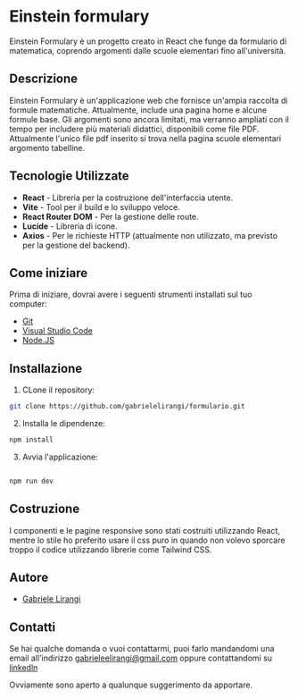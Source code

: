 # Einstein formulary

Einstein Formulary è un progetto creato in React che funge da formulario di matematica, coprendo argomenti dalle scuole elementari fino all'università.

## Descrizione

Einstein Formulary è un'applicazione web che fornisce un'ampia raccolta di formule matematiche. Attualmente, include una pagina home e alcune formule base. Gli argomenti sono ancora limitati, ma verranno ampliati con il tempo per includere più materiali didattici, disponibili come file PDF. Attualmente l'unico file pdf inserito si trova nella pagina scuole elementari argomento tabelline.

## Tecnologie Utilizzate

- **React** - Libreria per la costruzione dell'interfaccia utente.
- **Vite** - Tool per il build e lo sviluppo veloce.
- **React Router DOM** - Per la gestione delle route.
- **Lucide** - Libreria di icone.
- **Axios** - Per le richieste HTTP (attualmente non utilizzato, ma previsto per la gestione del backend).

## Come iniziare

Prima di iniziare, dovrai avere i seguenti strumenti installati sul tuo computer:

- [Git](https://git-scm.com/downloads)
- [Visual Studio Code](https://code.visualstudio.com/Download)
- [Node.JS](https://nodejs.org/en/download)

## Installazione

1. CLone il repository:

```bash
git clone https://github.com/gabrielelirangi/formulario.git

```

2. Installa le dipendenze:

```bash
npm install

```

3. Avvia l'applicazione:

```bash

npm run dev
```


## Costruzione
I componenti e le pagine responsive sono stati costruiti utilizzando React, mentre lo stile ho preferito usare il css puro in quando non volevo sporcare troppo il codice utilizzando librerie come Tailwind CSS.


## Autore
- [Gabriele Lirangi](https://github.com/gabrielelirangi)

## Contatti
Se hai qualche domanda o vuoi contattarmi, puoi farlo mandandomi una email all'indirizzo gabrieleelirangi@gmail.com oppure contattandomi su  [linkedln](https://www.linkedin.com/in/gabriele-lirangi-500a542a5/)

Ovviamente sono aperto a qualunque suggerimento da apportare.






